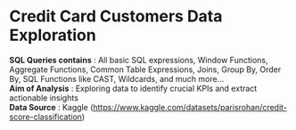 # Credit Card Customers Data Exploration
**SQL Queries contains**	: All basic SQL expressions, Window Functions, Aggregate Functions, Common Table Expressions, Joins, Group By, Order By, SQL Functions like 														CAST, Wildcards, and much more...  
**Aim of Analysis**			: Exploring data to identify crucial KPIs and extract actionable insights  
**Data Source**					: Kaggle (https://www.kaggle.com/datasets/parisrohan/credit-score-classification)
